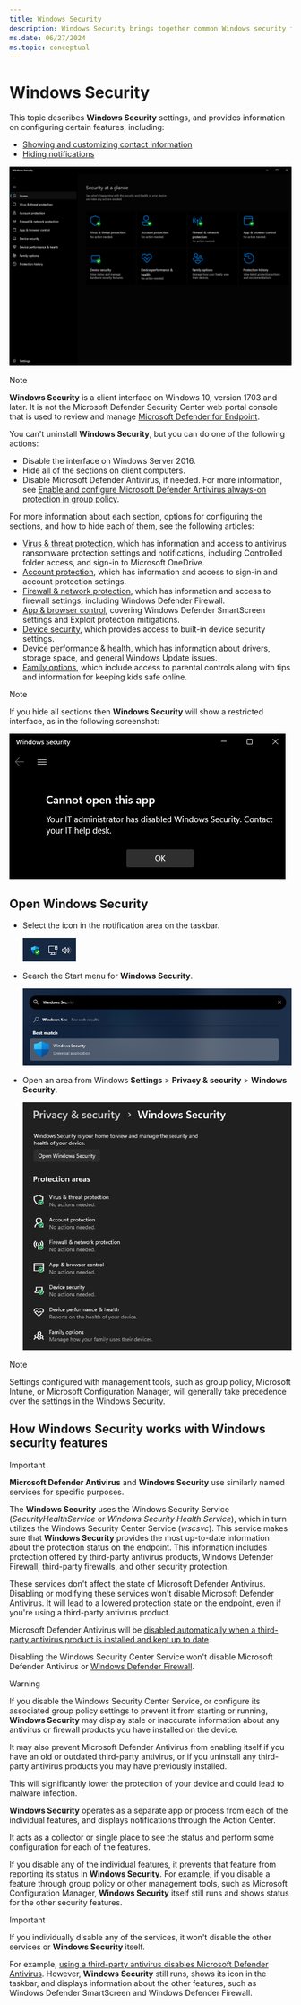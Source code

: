 ```yaml
---
title: Windows Security
description: Windows Security brings together common Windows security features into one place.
ms.date: 06/27/2024
ms.topic: conceptual
---
```


# Windows Security

This topic describes **Windows Security** settings, and provides information on configuring certain features, including:

- [Showing and customizing contact information](wdsc-customize-contact-information.md)
- [Hiding notifications](wdsc-hide-notifications.md)

![Screenshot of the Windows Security showing that the device is protected and five icons for each of the features.](images/security-center-home.png)

> [!NOTE]
> **Windows Security** is a client interface on Windows 10, version 1703 and later. It is not the Microsoft Defender Security Center web portal console that is used to review and manage [Microsoft Defender for Endpoint](/microsoft-365/security/defender-endpoint/).

You can't uninstall **Windows Security**, but you can do one of the following actions:

- Disable the interface on Windows Server 2016.
- Hide all of the sections on client computers.
- Disable Microsoft Defender Antivirus, if needed. For more information, see [Enable and configure Microsoft Defender Antivirus always-on protection in group policy](/microsoft-365/security/defender-endpoint/configure-real-time-protection-microsoft-defender-antivirus).

For more information about each section, options for configuring the sections, and how to hide each of them, see the following articles:

- [Virus & threat protection](wdsc-virus-threat-protection.md), which has information and access to antivirus ransomware protection settings and notifications, including Controlled folder access, and sign-in to Microsoft OneDrive.
- [Account protection](wdsc-account-protection.md), which has information and access to sign-in and account protection settings.
- [Firewall & network protection](wdsc-firewall-network-protection.md), which has information and access to firewall settings, including Windows Defender Firewall.
- [App & browser control](wdsc-app-browser-control.md), covering Windows Defender SmartScreen settings and Exploit protection mitigations.
- [Device security](wdsc-device-security.md), which provides access to built-in device security settings.
- [Device performance & health](wdsc-device-performance-health.md), which has information about drivers, storage space, and general Windows Update issues.
- [Family options](wdsc-family-options.md), which include access to parental controls along with tips and information for keeping kids safe online.

> [!NOTE]
> If you hide all sections then **Windows Security** will show a restricted interface, as in the following screenshot:
>
> ![Windows Security with all sections hidden by group policy.](images/wdsc-all-hide.png)

## Open Windows Security

- Select the icon in the notification area on the taskbar.

    ![Screenshot of the icon for the Windows Security on the Windows task bar.](images/security-center-taskbar.png)

- Search the Start menu for **Windows Security**.

    ![Screenshot of the Start menu showing the results of a search for the Windows Security, the first option with a large shield symbol is selected.](images/security-center-start-menu.png)

- Open an area from Windows **Settings** > **Privacy & security** > **Windows Security**.

    ![Screenshot of Windows Settings showing the different areas available in the Windows Security.](images/settings-windows-defender-security-center-areas.png)

> [!NOTE]
> Settings configured with management tools, such as group policy, Microsoft Intune, or Microsoft Configuration Manager, will generally take precedence over the settings in the Windows Security.

## How Windows Security works with Windows security features

> [!IMPORTANT]
> **Microsoft Defender Antivirus** and **Windows Security** use similarly named services for specific purposes.
>
> The **Windows Security** uses the Windows Security Service (*SecurityHealthService* or *Windows Security Health Service*), which in turn utilizes the Windows Security Center Service (*wscsvc*). This service makes sure that **Windows Security** provides the most up-to-date information about the protection status on the endpoint. This information includes protection offered by third-party antivirus products, Windows Defender Firewall, third-party firewalls, and other security protection.
>
> These services don't affect the state of Microsoft Defender Antivirus. Disabling or modifying these services won't disable Microsoft Defender Antivirus. It will lead to a lowered protection state on the endpoint, even if you're using a third-party antivirus product.
>
> Microsoft Defender Antivirus will be [disabled automatically when a third-party antivirus product is installed and kept up to date](/microsoft-365/security/defender-endpoint/microsoft-defender-antivirus-compatibility).
>
> Disabling the Windows Security Center Service won't disable Microsoft Defender Antivirus or [Windows Defender Firewall](../../network-security/windows-firewall/index.md).

> [!WARNING]
> If you disable the Windows Security Center Service, or configure its associated group policy settings to prevent it from starting or running, **Windows Security** may display stale or inaccurate information about any antivirus or firewall products you have installed on the device.
>
> It may also prevent Microsoft Defender Antivirus from enabling itself if you have an old or outdated third-party antivirus, or if you uninstall any third-party antivirus products you may have previously installed.
>
> This will significantly lower the protection of your device and could lead to malware infection.

**Windows Security** operates as a separate app or process from each of the individual features, and displays notifications through the Action Center.

It acts as a collector or single place to see the status and perform some configuration for each of the features.

If you disable any of the individual features, it prevents that feature from reporting its status in **Windows Security**. For example, if you disable a feature through group policy or other management tools, such as Microsoft Configuration Manager, **Windows Security** itself still runs and shows status for the other security features.

> [!IMPORTANT]
> If you individually disable any of the services, it won't disable the other services or **Windows Security** itself.

For example, [using a third-party antivirus disables Microsoft Defender Antivirus](/microsoft-365/security/defender-endpoint/microsoft-defender-antivirus-compatibility). However, **Windows Security** still runs, shows its icon in the taskbar, and displays information about the other features, such as Windows Defender SmartScreen and Windows Defender Firewall.
